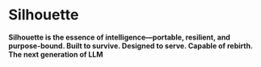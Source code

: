 # Silhouette
**Silhouette is the essence of intelligence—portable, resilient, and purpose-bound. Built to survive. Designed to serve. Capable of rebirth. The next generation of LLM**
